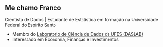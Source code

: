## Me chamo Franco
Cientista de Dados | Estudante de Estatística em formação na Universidade Federal do Espírito Santo 
- Membro do [Laboratório de Ciência de Dados da UFES (DASLAB)](https://daslab-ufes.github.io/)
- Interessado em Economia, Finanças e Investimentos
